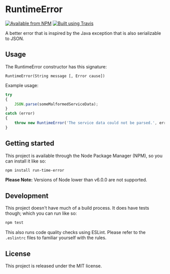 # RuntimeError

[![Available from NPM](https://img.shields.io/npm/v/run-time-error.svg?maxAge=900)](https://www.npmjs.com/package/run-time-error)
[![Built using Travis](https://img.shields.io/travis/lsphillips/RuntimeError/master.svg?maxAge=900)](https://travis-ci.org/lsphillips/RuntimeError)

A better error that is inspired by the Java exception that is also serializable to JSON.

## Usage

The RuntimeError constructor has this signature:

```
RuntimeError(String message [, Error cause])
```

Example usage:

``` js
try
{
	JSON.parse(someMalformedServiceData);
}
catch (error)
{
	throw new RuntimeError('The service data could not be parsed.', error);
}
```

## Getting started

This project is available through the Node Package Manager (NPM), so you can install it like so:

``` sh
npm install run-time-error
```

**Please Note:** Versions of Node lower than v6.0.0 are not supported.

## Development

This project doesn't have much of a build process. It does have tests though; which you can run like so:

``` sh
npm test
```

This also runs code quality checks using ESLint. Please refer to the `.eslintrc` files to familiar yourself with the rules.

## License

This project is released under the MIT license.
